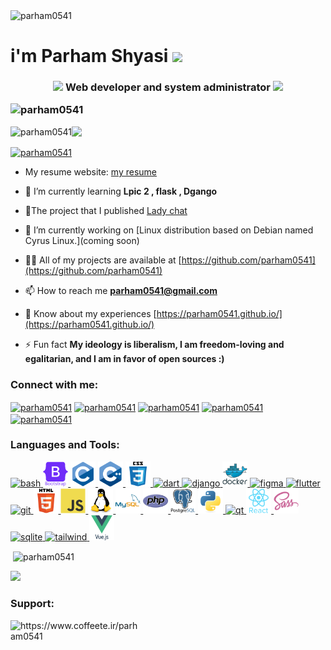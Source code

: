 

<img src="https://static.roocket.ir/images/avatar/2024/7/24/CE1bKFY5EoSnhocGGtB8g7hTwXHXHCpabOMNNBu5.png" alt="parham0541" height="200">
<h1 align="left">i'm Parham Shyasi <img src="https://cdn.nody.ir/files/2022/02/23/nody-%D8%B9%DA%A9%D8%B3-%D9%86%D8%A7%D8%B2%DB%8C-1645584638.gif" height="45" ></h1>
<h3 align="center"> <img src="https://cdn.textures4photoshop.com/tex/thumbs/matrix-code-animation-gif-free-animated-background-716.gif" height="50" > Web developer and system administrator  <img src="https://cdn.textures4photoshop.com/tex/thumbs/matrix-code-animation-gif-free-animated-background-716.gif" height="50" ><p align="left"> <img src="https://komarev.com/ghpvc/?username=parham0541&label=Profile%20views&color=0e75b6&style=flat" alt="parham0541" /> </p>
</h3>

<p><img align="left" src="https://github-readme-stats.vercel.app/api/top-langs?username=parham0541&show_icons=true&locale=en&layout=compact" alt="parham0541" /></p>

 <img src="https://upload.wikimedia.org/wikipedia/commons/5/5a/Rotating_Tux.gif" height="200" >
<p align="left"> <a href="https://github.com/ryo-ma/github-profile-trophy"><img src="https://github-profile-trophy.vercel.app/?username=parham0541" alt="parham0541" /></a> </p>

- My resume website: [my resume](https://parham0541.github.io/)

- 🌱 I’m currently learning **Lpic 2 , flask , Dgango**

- 🐞The project that I published [Lady chat](https://myket.ir/app/com.lady.chat.amircf)

- 🔭 I’m currently working on [Linux distribution based on Debian named Cyrus Linux.](coming soon)

- 👨‍💻 All of my projects are available at [https://github.com/parham0541](https://github.com/parham0541)

- 📫 How to reach me **parham0541@gmail.com**

- 📄 Know about my experiences [https://parham0541.github.io/](https://parham0541.github.io/)

- ⚡ Fun fact **My ideology is liberalism, I am freedom-loving and egalitarian, and I am in favor of open sources :)**

<h3 align="left">Connect with me:</h3>
<p align="left">
<a href="https://twitter.com/parham0541" target="blank"><img align="center" src="https://raw.githubusercontent.com/rahuldkjain/github-profile-readme-generator/master/src/images/icons/Social/twitter.svg" alt="parham0541" height="30" width="40" /></a>
<a href="https://linkedin.com/in/parham0541" target="blank"><img align="center" src="https://raw.githubusercontent.com/rahuldkjain/github-profile-readme-generator/master/src/images/icons/Social/linked-in-alt.svg" alt="parham0541" height="30" width="40" /></a>
<a href="https://fb.com/parham0541" target="blank"><img align="center" src="https://raw.githubusercontent.com/rahuldkjain/github-profile-readme-generator/master/src/images/icons/Social/facebook.svg" alt="parham0541" height="30" width="40" /></a>
<a href="https://instagram.com/parham0541" target="blank"><img align="center" src="https://raw.githubusercontent.com/rahuldkjain/github-profile-readme-generator/master/src/images/icons/Social/instagram.svg" alt="parham0541" height="30" width="40" /></a>
<a href="https://www.youtube.com/c/parham0541" target="blank"><img align="center" src="https://raw.githubusercontent.com/rahuldkjain/github-profile-readme-generator/master/src/images/icons/Social/youtube.svg" alt="parham0541" height="30" width="40" /></a>
</p>

<h3 align="left">Languages and Tools:</h3>
<p align="left"> <a href="https://www.gnu.org/software/bash/" target="_blank" rel="noreferrer"> <img src="https://www.vectorlogo.zone/logos/gnu_bash/gnu_bash-icon.svg" alt="bash" width="40" height="40"/> </a> <a href="https://getbootstrap.com" target="_blank" rel="noreferrer"> <img src="https://raw.githubusercontent.com/devicons/devicon/master/icons/bootstrap/bootstrap-plain-wordmark.svg" alt="bootstrap" width="40" height="40"/> </a> <a href="https://www.cprogramming.com/" target="_blank" rel="noreferrer"> <img src="https://raw.githubusercontent.com/devicons/devicon/master/icons/c/c-original.svg" alt="c" width="40" height="40"/> </a> <a href="https://www.w3schools.com/cpp/" target="_blank" rel="noreferrer"> <img src="https://raw.githubusercontent.com/devicons/devicon/master/icons/cplusplus/cplusplus-original.svg" alt="cplusplus" width="40" height="40"/> </a> <a href="https://www.w3schools.com/css/" target="_blank" rel="noreferrer"> <img src="https://raw.githubusercontent.com/devicons/devicon/master/icons/css3/css3-original-wordmark.svg" alt="css3" width="40" height="40"/> </a> <a href="https://dart.dev" target="_blank" rel="noreferrer"> <img src="https://www.vectorlogo.zone/logos/dartlang/dartlang-icon.svg" alt="dart" width="40" height="40"/> </a> <a href="https://www.djangoproject.com/" target="_blank" rel="noreferrer"> <img src="https://cdn.worldvectorlogo.com/logos/django.svg" alt="django" width="40" height="40"/> </a> <a href="https://www.docker.com/" target="_blank" rel="noreferrer"> <img src="https://raw.githubusercontent.com/devicons/devicon/master/icons/docker/docker-original-wordmark.svg" alt="docker" width="40" height="40"/> </a> <a href="https://www.figma.com/" target="_blank" rel="noreferrer"> <img src="https://www.vectorlogo.zone/logos/figma/figma-icon.svg" alt="figma" width="40" height="40"/> </a> <a href="https://flutter.dev" target="_blank" rel="noreferrer"> <img src="https://www.vectorlogo.zone/logos/flutterio/flutterio-icon.svg" alt="flutter" width="40" height="40"/> </a> <a href="https://git-scm.com/" target="_blank" rel="noreferrer"> <img src="https://www.vectorlogo.zone/logos/git-scm/git-scm-icon.svg" alt="git" width="40" height="40"/>  <a href="https://www.w3.org/html/" target="_blank" rel="noreferrer"> <img src="https://raw.githubusercontent.com/devicons/devicon/master/icons/html5/html5-original-wordmark.svg" alt="html5" width="40" height="40"/> </a> <a href="https://developer.mozilla.org/en-US/docs/Web/JavaScript" target="_blank" rel="noreferrer"> <img src="https://raw.githubusercontent.com/devicons/devicon/master/icons/javascript/javascript-original.svg" alt="javascript" width="40" height="40"/> </a> <a href="https://www.linux.org/" target="_blank" rel="noreferrer"> <img src="https://raw.githubusercontent.com/devicons/devicon/master/icons/linux/linux-original.svg" alt="linux" width="40" height="40"/> </a> <a href="https://www.mysql.com/" target="_blank" rel="noreferrer"> <img src="https://raw.githubusercontent.com/devicons/devicon/master/icons/mysql/mysql-original-wordmark.svg" alt="mysql" width="40" height="40"/> </a> <a href="https://www.php.net" target="_blank" rel="noreferrer"> <img src="https://raw.githubusercontent.com/devicons/devicon/master/icons/php/php-original.svg" alt="php" width="40" height="40"/> </a> <a href="https://www.postgresql.org" target="_blank" rel="noreferrer"> <img src="https://raw.githubusercontent.com/devicons/devicon/master/icons/postgresql/postgresql-original-wordmark.svg" alt="postgresql" width="40" height="40"/> </a> <a href="https://www.python.org" target="_blank" rel="noreferrer"> <img src="https://raw.githubusercontent.com/devicons/devicon/master/icons/python/python-original.svg" alt="python" width="40" height="40"/> </a> <a href="https://www.qt.io/" target="_blank" rel="noreferrer"> <img src="https://upload.wikimedia.org/wikipedia/commons/0/0b/Qt_logo_2016.svg" alt="qt" width="40" height="40"/> </a> <a href="https://reactjs.org/" target="_blank" rel="noreferrer"> <img src="https://raw.githubusercontent.com/devicons/devicon/master/icons/react/react-original-wordmark.svg" alt="react" width="40" height="40"/> </a> <a href="https://sass-lang.com" target="_blank" rel="noreferrer"> <img src="https://raw.githubusercontent.com/devicons/devicon/master/icons/sass/sass-original.svg" alt="sass" width="40" height="40"/> </a> <a href="https://www.sqlite.org/" target="_blank" rel="noreferrer"> <img src="https://www.vectorlogo.zone/logos/sqlite/sqlite-icon.svg" alt="sqlite" width="40" height="40"/> </a> <a href="https://tailwindcss.com/" target="_blank" rel="noreferrer"> <img src="https://www.vectorlogo.zone/logos/tailwindcss/tailwindcss-icon.svg" alt="tailwind" width="40" height="40"/> </a> <a href="https://vuejs.org/" target="_blank" rel="noreferrer"> <img src="https://raw.githubusercontent.com/devicons/devicon/master/icons/vuejs/vuejs-original-wordmark.svg" alt="vuejs" width="40" height="40"/> </a> </p>


<p>&nbsp;<img align="center" src="https://github-readme-stats.vercel.app/api?username=parham0541&show_icons=true&locale=en" alt="parham0541" /></p>
<img src="https://www.gifservice.fr/img/gif-vignette-large/72355c53f1c26258a7628548892f293d/49294-linux-computer-software-multi-media.gif" >


<h3 align="left">Support:</h3>
<p><a href="https://ko-fi.com/https://www.coffeete.ir/parham0541"> <img align="left" src="https://cdn.ko-fi.com/cdn/kofi3.png?v=3" height="50" width="210" alt="https://www.coffeete.ir/parham0541" /></a></p><br><br>
